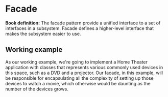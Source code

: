 # Facade

**Book definition:** The facade pattern provide a unified interface to a set of interfaces in a subsystem. Facade defines a higher-level interface that makes the subsystem easier to use.

## Working example

As our working example, we're going to implement a Home Theater application with classes that represents various commonly used devices in this space, such as a DVD and a projector. Our facade, in this example, will be responsible for encapsulating all the complexity of setting up those devices to watch a movie, which otherwise would be daunting as the number of the devices grows.
